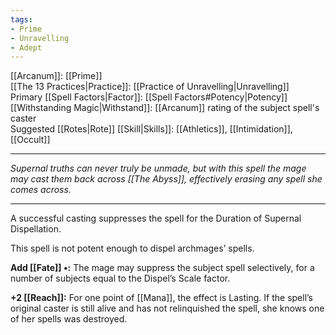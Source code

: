 ```yaml
---
tags:
- Prime
- Unravelling
- Adept
---
```


[[Arcanum]]: [[Prime]]\
[[The 13 Practices|Practice]]: [[Practice of Unravelling|Unravelling]]\
Primary [[Spell Factors|Factor]]: [[Spell Factors#Potency|Potency]]\
[[Withstanding Magic|Withstand]]: [[Arcanum]] rating of the subject spell's caster\
Suggested [[Rotes|Rote]] [[Skill|Skills]]: [[Athletics]], [[Intimidation]], [[Occult]]

---

_Supernal truths can never truly be unmade, but with this spell the mage may cast them back across [[The Abyss]], effectively erasing any spell she comes across._

---

A successful casting suppresses the spell for the Duration of Supernal Dispellation.

This spell is not potent enough to dispel archmages’ spells.

**Add [[Fate]] •:** The mage may suppress the subject spell selectively, for a number of subjects equal to the Dispel’s Scale factor.

**+2 [[Reach]]:** For one point of [[Mana]], the effect is Lasting. If the spell’s original caster is still alive and has not relinquished the spell, she knows one of her spells was destroyed.
